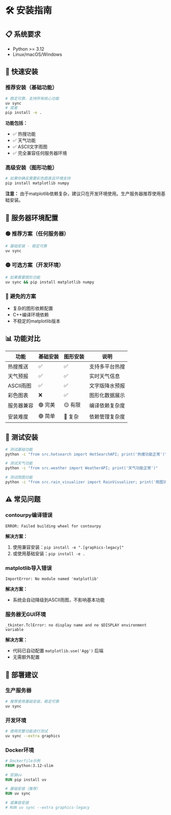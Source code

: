 # 🛠️ 安装指南

## 📋 系统要求

- Python >= 3.12
- Linux/macOS/Windows

## 🚀 快速安装

### 推荐安装（基础功能）
```bash
# 稳定可靠，支持所有核心功能
uv sync
# 或者
pip install -e .
```

**功能包括：**
- ✅ 热搜功能
- ✅ 天气功能  
- ✅ ASCII文字雨图
- ✅ 完全兼容任何服务器环境

### 高级安装（图形功能）
```bash
# 如果你确实需要彩色图表且环境支持
pip install matplotlib numpy
```

**注意：** 由于matplotlib依赖复杂，建议只在开发环境使用。生产服务器推荐使用基础安装。

## 🔧 服务器环境配置

### 🟢 推荐方案（任何服务器）
```bash
# 基础安装 - 稳定可靠
uv sync
```

### 🟡 可选方案（开发环境）
```bash
# 如果需要图形功能
uv sync && pip install matplotlib numpy
```

### 🔴 避免的方案
- 复杂的图形依赖配置
- C++编译环境依赖
- 不稳定的matplotlib版本

## 📊 功能对比

| 功能 | 基础安装 | 图形安装 | 说明 |
|------|----------|----------|------|
| 热搜推送 | ✅ | ✅ | 支持多平台热搜 |
| 天气预报 | ✅ | ✅ | 实时天气信息 |
| ASCII雨图 | ✅ | ✅ | 文字版降水预报 |
| 彩色图表 | ❌ | ✅ | 图形化数据展示 |
| 服务器兼容 | 🟢 完美 | 🟡 有限 | 编译依赖复杂度 |
| 安装难度 | 🟢 简单 | 🔴 复杂 | 依赖管理复杂度 |

## 🧪 测试安装

```bash
# 测试基础功能
python -c "from src.hotsearch import HotSearchAPI; print('热搜功能正常')"

# 测试天气功能
python -c "from src.weather import WeatherAPI; print('天气功能正常')"

# 测试雨图功能
python -c "from src.rain_visualizer import RainVisualizer; print('雨图功能正常')"
```

## ⚠️ 常见问题

### contourpy编译错误
```
ERROR: Failed building wheel for contourpy
```

**解决方案：**
1. 使用兼容安装：`pip install -e ".[graphics-legacy]"`
2. 或使用基础安装：`pip install -e .`

### matplotlib导入错误
```
ImportError: No module named 'matplotlib'
```

**解决方案：**
- 系统会自动降级到ASCII雨图，不影响基本功能

### 服务器无GUI环境
```
_tkinter.TclError: no display name and no $DISPLAY environment variable
```

**解决方案：**
- 代码已自动配置 `matplotlib.use('Agg')` 后端
- 无需额外配置

## 📝 部署建议

### 生产服务器
```bash
# 推荐使用基础安装，稳定可靠
uv sync
```

### 开发环境
```bash
# 使用完整功能进行测试
uv sync --extra graphics
```

### Docker环境
```dockerfile
# Dockerfile示例
FROM python:3.12-slim

# 安装uv
RUN pip install uv

# 基础安装（推荐）
RUN uv sync

# 或兼容安装
# RUN uv sync --extra graphics-legacy
```

